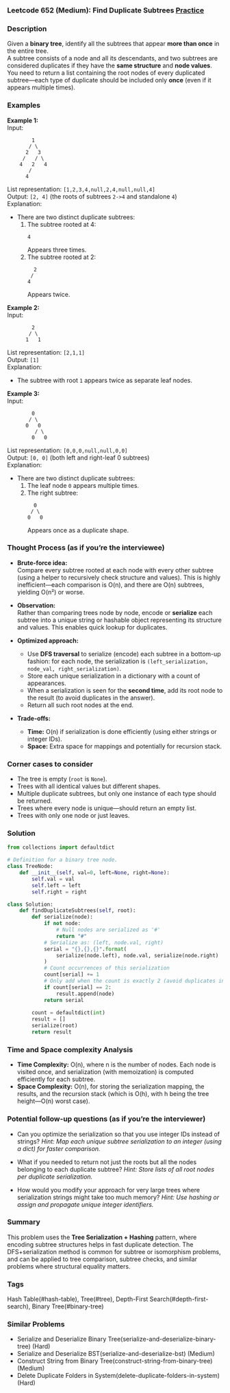 ### Leetcode 652 (Medium): Find Duplicate Subtrees [Practice](https://leetcode.com/problems/find-duplicate-subtrees)

### Description  
Given a **binary tree**, identify all the subtrees that appear **more than once** in the entire tree.  
A subtree consists of a node and all its descendants, and two subtrees are considered duplicates if they have the **same structure** and **node values**.  
You need to return a list containing the root nodes of every duplicated subtree—each type of duplicate should be included only **once** (even if it appears multiple times).

### Examples  

**Example 1:**  
Input:  
``` 
        1
       / \
      2   3
     /   / \
    4   2   4
       /
      4
```
List representation: `[1,2,3,4,null,2,4,null,null,4]`  
Output: `[2, 4]` (the roots of subtrees `2->4` and standalone `4`)  
Explanation:  
  - There are two distinct duplicate subtrees:  
    1. The subtree rooted at 4:   
       ```
       4
       ```
       Appears three times.
    2. The subtree rooted at 2:
       ```
         2
        /
       4
       ```
       Appears twice.

**Example 2:**  
Input:  
```
        2
       / \
      1   1
```
List representation: `[2,1,1]`  
Output: `[1]`  
Explanation:  
  - The subtree with root `1` appears twice as separate leaf nodes.

**Example 3:**  
Input:  
```
        0
       / \
      0   0
         / \
        0   0
```
List representation: `[0,0,0,null,null,0,0]`  
Output: `[0, 0]` (both left and right-leaf 0 subtrees)  
Explanation:  
  - There are two distinct duplicate subtrees:  
    1. The leaf node `0` appears multiple times.
    2. The right subtree:
       ```
         0
        / \
       0   0
       ```
       Appears once as a duplicate shape.


### Thought Process (as if you’re the interviewee)  

- **Brute-force idea:**  
  Compare every subtree rooted at each node with every other subtree (using a helper to recursively check structure and values). This is highly inefficient—each comparison is O(n), and there are O(n) subtrees, yielding O(n²) or worse.

- **Observation:**  
  Rather than comparing trees node by node, encode or **serialize** each subtree into a unique string or hashable object representing its structure and values. This enables quick lookup for duplicates.

- **Optimized approach:**  
  - Use **DFS traversal** to serialize (encode) each subtree in a bottom-up fashion: for each node, the serialization is `(left_serialization, node_val, right_serialization)`.
  - Store each unique serialization in a dictionary with a count of appearances.
  - When a serialization is seen for the **second time**, add its root node to the result (to avoid duplicates in the answer).
  - Return all such root nodes at the end.

- **Trade-offs:**  
  - **Time:** O(n) if serialization is done efficiently (using either strings or integer IDs).
  - **Space:** Extra space for mappings and potentially for recursion stack.


### Corner cases to consider  
- The tree is empty (`root` is `None`).
- Trees with all identical values but different shapes.
- Multiple duplicate subtrees, but only one instance of each type should be returned.
- Trees where every node is unique—should return an empty list.
- Trees with only one node or just leaves.

### Solution

```python
from collections import defaultdict

# Definition for a binary tree node.
class TreeNode:
    def __init__(self, val=0, left=None, right=None):
        self.val = val
        self.left = left
        self.right = right

class Solution:
    def findDuplicateSubtrees(self, root):
        def serialize(node):
            if not node:
                # Null nodes are serialized as '#'
                return "#"
            # Serialize as: (left, node.val, right)
            serial = "{},{},{}".format(
                serialize(node.left), node.val, serialize(node.right)
            )
            # Count occurrences of this serialization
            count[serial] += 1
            # Only add when the count is exactly 2 (avoid duplicates in answer)
            if count[serial] == 2:
                result.append(node)
            return serial
        
        count = defaultdict(int)
        result = []
        serialize(root)
        return result
```

### Time and Space complexity Analysis  

- **Time Complexity:** O(n), where n is the number of nodes. Each node is visited once, and serialization (with memoization) is computed efficiently for each subtree.
- **Space Complexity:** O(n), for storing the serialization mapping, the results, and the recursion stack (which is O(h), with h being the tree height—O(n) worst case).

### Potential follow-up questions (as if you’re the interviewer)  

- Can you optimize the serialization so that you use integer IDs instead of strings?
  *Hint: Map each unique subtree serialization to an integer (using a dict) for faster comparison.*
  
- What if you needed to return not just the roots but all the nodes belonging to each duplicate subtree?
  *Hint: Store lists of all root nodes per duplicate serialization.*

- How would you modify your approach for very large trees where serialization strings might take too much memory?
  *Hint: Use hashing or assign and propagate unique integer identifiers.*

### Summary
This problem uses the **Tree Serialization + Hashing** pattern, where encoding subtree structures helps in fast duplicate detection. The DFS+serialization method is common for subtree or isomorphism problems, and can be applied to tree comparison, subtree checks, and similar problems where structural equality matters.

### Tags
Hash Table(#hash-table), Tree(#tree), Depth-First Search(#depth-first-search), Binary Tree(#binary-tree)

### Similar Problems
- Serialize and Deserialize Binary Tree(serialize-and-deserialize-binary-tree) (Hard)
- Serialize and Deserialize BST(serialize-and-deserialize-bst) (Medium)
- Construct String from Binary Tree(construct-string-from-binary-tree) (Medium)
- Delete Duplicate Folders in System(delete-duplicate-folders-in-system) (Hard)